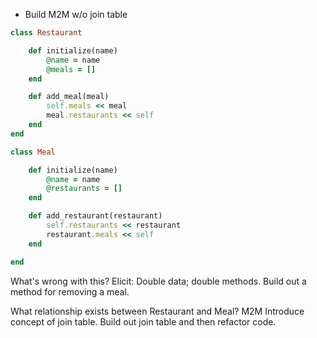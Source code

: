 - Build M2M w/o join table

```rb
class Restaurant

    def initialize(name)
        @name = name
        @meals = []
    end

    def add_meal(meal)
        self.meals << meal
        meal.restaurants << self
    end
end

class Meal

    def initialize(name)
        @name = name
        @restaurants = []
    end

    def add_restaurant(restaurant)
        self.restaurants << restaurant
        restaurant.meals << self
    end

end

```

What's wrong with this?  Elicit:  Double data; double methods.  Build out a method for removing a meal. 

What relationship exists between Restaurant and Meal?  M2M Introduce concept of join table.  Build out join table and then refactor code.